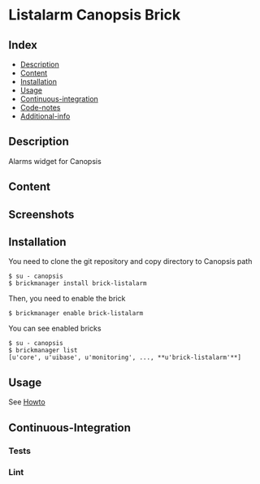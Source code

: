 # Listalarm Canopsis Brick

## Index

- [Description](#description)
- [Content](#content)
- [Installation](#installation)
- [Usage](#usage)
- [Continuous-integration](#continuous-integration)
- [Code-notes](#code-notes)
- [Additional-info](#additional-info)

## Description

Alarms widget for Canopsis

## Content



## Screenshots



## Installation

You need to clone the git repository and copy directory to Canopsis path

    $ su - canopsis
    $ brickmanager install brick-listalarm

Then, you need to enable the brick

    $ brickmanager enable brick-listalarm

You can see enabled bricks

    $ su - canopsis
    $ brickmanager list
    [u'core', u'uibase', u'monitoring', ..., **u'brick-listalarm'**]

## Usage

See [Howto](https://git.canopsis.net/canopsis-ui-bricks/brick-listalarm/blob/master/doc/index.rst)

## Continuous-Integration

### Tests



### Lint
